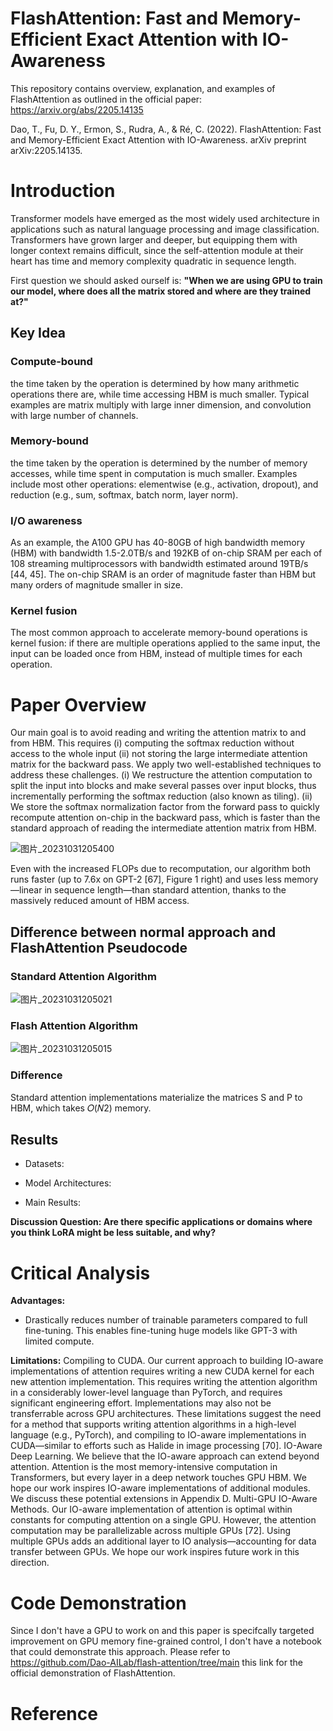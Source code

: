 # FlashAttention: Fast and Memory-Efficient Exact Attention with IO-Awareness
This repository contains overview, explanation, and examples of FlashAttention as outlined in the official paper: https://arxiv.org/abs/2205.14135

Dao, T., Fu, D. Y., Ermon, S., Rudra, A., & Ré, C. (2022). FlashAttention: Fast and Memory-Efficient Exact Attention with IO-Awareness. arXiv preprint arXiv:2205.14135.

# Introduction
Transformer models have emerged as the most widely used architecture in applications such as natural language processing and image classification. Transformers have grown larger and deeper, but equipping them with longer context remains difficult, since the self-attention module at their heart
has time and memory complexity quadratic in sequence length. 

First question we should asked ourself is:
**"When we are using GPU to train our model, where does all the matrix stored and where are they trained at?"**

## Key Idea
### Compute-bound
the time taken by the operation is determined by how many arithmetic operations there are, while time accessing HBM is much smaller. Typical examples are matrix multiply with large inner
dimension, and convolution with large number of channels.
### Memory-bound
the time taken by the operation is determined by the number of memory accesses, while time spent in computation is much smaller. Examples include most other operations: elementwise (e.g., activation, dropout), and reduction (e.g., sum, softmax, batch norm, layer norm).

### I/O awareness
As an example, the A100 GPU has 40-80GB of high bandwidth memory (HBM) with bandwidth 1.5-2.0TB/s and 192KB of on-chip SRAM per each of 108 streaming multiprocessors with bandwidth estimated around 19TB/s [44, 45]. The on-chip
SRAM is an order of magnitude faster than HBM but many orders of magnitude smaller in size.

### Kernel fusion
The most common approach to accelerate memory-bound operations is kernel fusion: if there are multiple operations applied to the same input, the input can be loaded once from HBM, instead of
multiple times for each operation.

# Paper Overview
Our main goal is to avoid reading and writing the attention matrix to and from HBM.
This requires (i) computing the softmax reduction without access to the whole input (ii) not storing the large
intermediate attention matrix for the backward pass. We apply two well-established techniques to address
these challenges. (i) We restructure the attention computation to split the input into blocks and make several
passes over input blocks, thus incrementally performing the softmax reduction (also known as tiling). (ii) We
store the softmax normalization factor from the forward pass to quickly recompute attention on-chip in the
backward pass, which is faster than the standard approach of reading the intermediate attention matrix from
HBM.

![图片_20231031205400](https://github.com/Racso777/FlashAttention/assets/111296013/242ba47d-cf27-4b6e-b732-0f92f72d46df)


Even with the increased FLOPs due to recomputation,
our algorithm both runs faster (up to 7.6x on GPT-2 [67], Figure 1 right) and uses less memory—linear
in sequence length—than standard attention, thanks to the massively reduced amount of HBM access. 

## Difference between normal approach and FlashAttention Pseudocode
### Standard Attention Algorithm 

![图片_20231031205021](https://github.com/Racso777/FlashAttention/assets/111296013/72553fb4-43f7-421a-a54e-ae8f40857f45)
### Flash Attention Algorithm

![图片_20231031205015](https://github.com/Racso777/FlashAttention/assets/111296013/3a4e24df-f3fc-4dce-bad7-0e3036aea559)

### Difference
Standard attention implementations materialize the matrices S and P to HBM, which takes 𝑂(𝑁2) memory.


## Results
- Datasets:
 
- Model Architectures:

- Main Results:


**Discussion Question: Are there specific applications or domains where you think LoRA might be less suitable, and why?**

# Critical Analysis
**Advantages:**
- Drastically reduces number of trainable parameters compared to full fine-tuning. This enables fine-tuning huge models like GPT-3 with limited compute.


**Limitations:**
Compiling to CUDA. Our current approach to building IO-aware implementations of attention requires
writing a new CUDA kernel for each new attention implementation. This requires writing the attention
algorithm in a considerably lower-level language than PyTorch, and requires significant engineering effort.
Implementations may also not be transferrable across GPU architectures. These limitations suggest the
need for a method that supports writing attention algorithms in a high-level language (e.g., PyTorch), and
compiling to IO-aware implementations in CUDA—similar to efforts such as Halide in image processing [70].
IO-Aware Deep Learning. We believe that the IO-aware approach can extend beyond attention.
Attention is the most memory-intensive computation in Transformers, but every layer in a deep network
touches GPU HBM. We hope our work inspires IO-aware implementations of additional modules. We discuss
these potential extensions in Appendix D.
Multi-GPU IO-Aware Methods. Our IO-aware implementation of attention is optimal within constants for computing attention on a single GPU. However, the attention computation may be parallelizable
across multiple GPUs [72]. Using multiple GPUs adds an additional layer to IO analysis—accounting for
data transfer between GPUs. We hope our work inspires future work in this direction.


# Code Demonstration
Since I don't have a GPU to work on and this paper is specifcally targeted improvement on GPU memory fine-grained control, I don't have a notebook that could demonstrate this approach.
Please refer to https://github.com/Dao-AILab/flash-attention/tree/main this link for the official demonstration of FlashAttention.

# Reference
